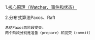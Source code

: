 1.[核心原理（Watcher、事件和状态）](https://www.cnblogs.com/shamo89/p/9787176.html)

2.分布式算法Paxos、Raft
```
总结Paxos两阶段提交:
两个阶段分别是准备（prepare）和提交（commit）
```
